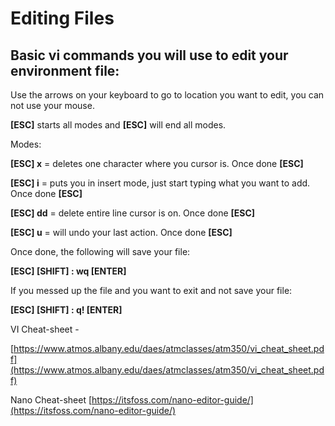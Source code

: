 # Editing Files

## Basic vi commands you will use to edit your environment file:

Use the arrows on your keyboard to go to location you want to edit, you can not use your mouse.

**[ESC]** starts all modes and **[ESC]** will end all modes.

Modes:

**[ESC] x**     = deletes one character where you cursor is. Once done **[ESC]**

**[ESC] i**      =  puts you in insert mode, just start typing what you want to add. Once done **[ESC]**

**[ESC] dd**  = delete entire line cursor is on.  Once done **[ESC]**

**[ESC] u**     = will undo your last action.  Once done **[ESC]**

Once done, the following will save your file:

**[ESC] [SHIFT] : wq [ENTER]**   

If you messed up the file and you want to exit and not save your file:

**[ESC] [SHIFT] :  q! [ENTER]**   

VI Cheat-sheet -

[https://www.atmos.albany.edu/daes/atmclasses/atm350/vi_cheat_sheet.pdf](https://www.atmos.albany.edu/daes/atmclasses/atm350/vi_cheat_sheet.pdf)

Nano Cheat-sheet           [https://itsfoss.com/nano-editor-guide/](https://itsfoss.com/nano-editor-guide/)
